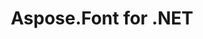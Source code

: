 ---
title: Aspose.Font for .NET
type: docs
weight: 10
url: /zh/net/
keywords: "Aspose.Font for .NET, Aspose Font, Aspose API Reference."
description: Aspose.Font 是一个 .NET 字体加载和字体库。 它支持多种字体格式，例如 TrueType（带有 TrueType 集合）、CFF、OpenType 和 Type1。
is_root: true
---
